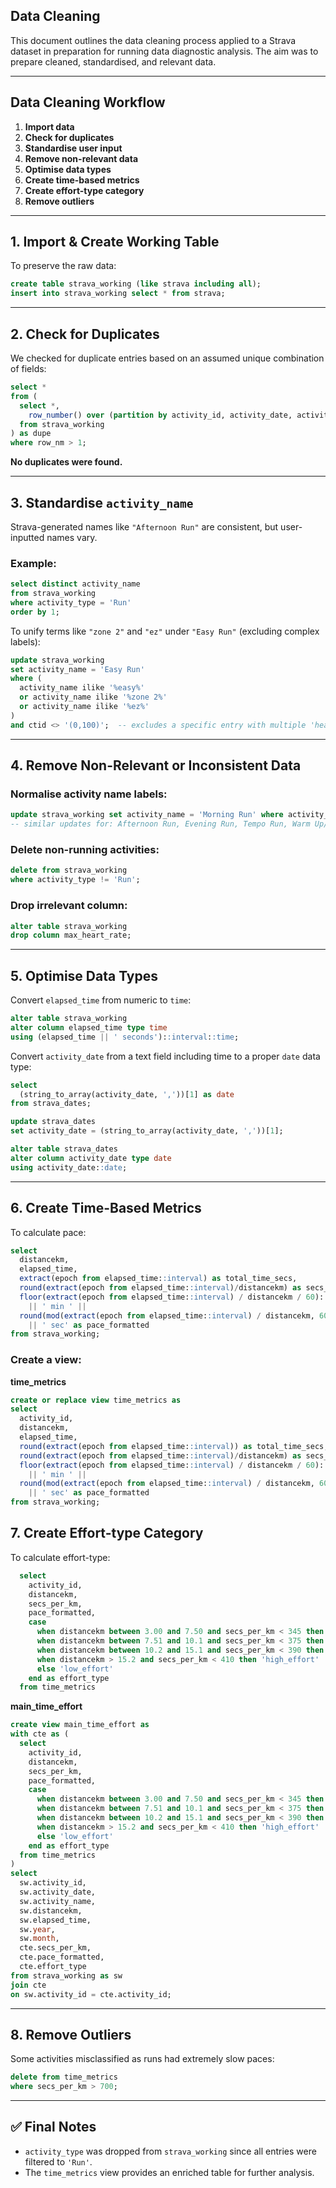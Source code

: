 ## Data Cleaning

This document outlines the data cleaning process applied to a Strava dataset in preparation for running data diagnostic analysis. The aim was to prepare cleaned, standardised, and relevant data.

---

## Data Cleaning Workflow

1. **Import data**  
2. **Check for duplicates**  
3. **Standardise user input**  
4. **Remove non-relevant data**  
5. **Optimise data types**  
6. **Create time-based metrics**
7. **Create effort-type category**
8. **Remove outliers**

---

## 1. Import & Create Working Table

To preserve the raw data:

```sql
create table strava_working (like strava including all);
insert into strava_working select * from strava;
```

---

## 2. Check for Duplicates

We checked for duplicate entries based on an assumed unique combination of fields:

```sql
select *
from (
  select *,
    row_number() over (partition by activity_id, activity_date, activity_name, activity_type, distancekm) as row_nm
  from strava_working
) as dupe
where row_nm > 1;
```

**No duplicates were found.**

---

## 3. Standardise `activity_name`

Strava-generated names like `"Afternoon Run"` are consistent, but user-inputted names vary.

### Example:

```sql
select distinct activity_name
from strava_working
where activity_type = 'Run'
order by 1;
```

To unify terms like `"zone 2"` and `"ez"` under `"Easy Run"` (excluding complex labels):

```sql
update strava_working
set activity_name = 'Easy Run'
where (
  activity_name ilike '%easy%' 
  or activity_name ilike '%zone 2%' 
  or activity_name ilike '%ez%'
)
and ctid <> '(0,100)';  -- excludes a specific entry with multiple 'heartrate zones'
```

---

## 4. Remove Non-Relevant or Inconsistent Data

### Normalise activity name labels:

```sql
update strava_working set activity_name = 'Morning Run' where activity_name ilike 'morning run';
-- similar updates for: Afternoon Run, Evening Run, Tempo Run, Warm Up/Down, Recovery Run, Lunch Run
```

### Delete non-running activities:

```sql
delete from strava_working
where activity_type != 'Run';
```

### Drop irrelevant column:

```sql
alter table strava_working
drop column max_heart_rate;
```

---

## 5. Optimise Data Types

Convert `elapsed_time` from numeric to `time`:

```sql
alter table strava_working
alter column elapsed_time type time
using (elapsed_time || ' seconds')::interval::time;
```

Convert `activity_date` from a text field including time to a proper `date` data type:

```sql
select 
  (string_to_array(activity_date, ','))[1] as date
from strava_dates;

update strava_dates
set activity_date = (string_to_array(activity_date, ','))[1];

alter table strava_dates
alter column activity_date type date
using activity_date::date;
```

---

## 6. Create Time-Based Metrics

To calculate pace:

```sql
select
  distancekm,
  elapsed_time,
  extract(epoch from elapsed_time::interval) as total_time_secs,
  round(extract(epoch from elapsed_time::interval)/distancekm) as secs_per_km,
  floor(extract(epoch from elapsed_time::interval) / distancekm / 60)::text 
    || ' min ' || 
  round(mod(extract(epoch from elapsed_time::interval) / distancekm, 60))::text 
    || ' sec' as pace_formatted
from strava_working;
```

### Create a view:

**time_metrics**

```sql
create or replace view time_metrics as
select
  activity_id,
  distancekm,
  elapsed_time,
  round(extract(epoch from elapsed_time::interval)) as total_time_secs,
  round(extract(epoch from elapsed_time::interval)/distancekm) as secs_per_km,
  floor(extract(epoch from elapsed_time::interval) / distancekm / 60)::text 
    || ' min ' || 
  round(mod(extract(epoch from elapsed_time::interval) / distancekm, 60))::text 
    || ' sec' as pace_formatted
from strava_working;
```

## 7. Create Effort-type Category

To calculate effort-type:


```sql
  select
    activity_id,
    distancekm,
    secs_per_km,
    pace_formatted,
    case
      when distancekm between 3.00 and 7.50 and secs_per_km < 345 then 'high_effort'
      when distancekm between 7.51 and 10.1 and secs_per_km < 375 then 'high_effort'
      when distancekm between 10.2 and 15.1 and secs_per_km < 390 then 'high_effort'
      when distancekm > 15.2 and secs_per_km < 410 then 'high_effort'
      else 'low_effort'
    end as effort_type
  from time_metrics
```

**main_time_effort**

```sql
create view main_time_effort as
with cte as (
  select
    activity_id,
    distancekm,
    secs_per_km,
    pace_formatted,
    case
      when distancekm between 3.00 and 7.50 and secs_per_km < 345 then 'high_effort'
      when distancekm between 7.51 and 10.1 and secs_per_km < 375 then 'high_effort'
      when distancekm between 10.2 and 15.1 and secs_per_km < 390 then 'high_effort'
      when distancekm > 15.2 and secs_per_km < 410 then 'high_effort'
      else 'low_effort'
    end as effort_type
  from time_metrics
)
select
  sw.activity_id,
  sw.activity_date,
  sw.activity_name,
  sw.distancekm,
  sw.elapsed_time,
  sw.year,
  sw.month,
  cte.secs_per_km,
  cte.pace_formatted,
  cte.effort_type
from strava_working as sw
join cte
on sw.activity_id = cte.activity_id;
```

---

## 8. Remove Outliers

Some activities misclassified as runs had extremely slow paces:

```sql
delete from time_metrics
where secs_per_km > 700;
```

---


## ✅ Final Notes

- `activity_type` was dropped from `strava_working` since all entries were filtered to `'Run'`.
- The `time_metrics` view provides an enriched table for further analysis.
